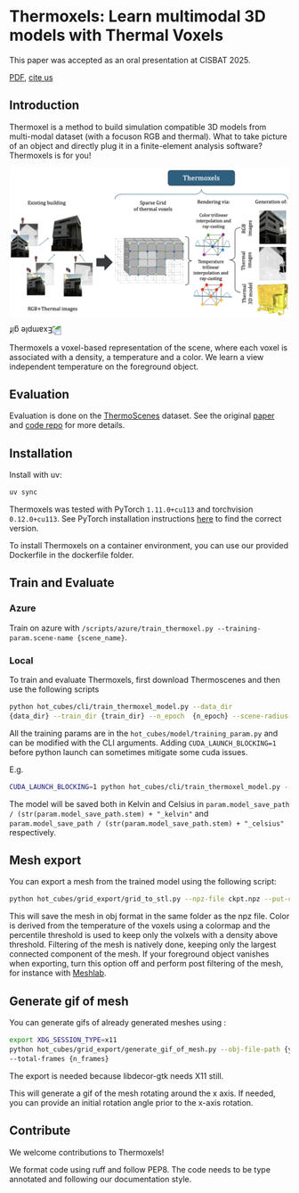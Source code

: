 # Thermoxels: Learn multimodal 3D models with Thermal Voxels

This paper was accepted as an oral presentation at CISBAT 2025.

[PDF](https://arxiv.org/abs/2504.04448), [cite us](thermoxels.bib)

## Introduction

Thermoxel is a method to build simulation compatible 3D models from multi-modal dataset (with a focuson RGB and thermal).
What to take picture of an object and directly plug it in a finite-element analysis software?
Thermoxels is for you!

![Summary of the method](images/thermoxels_pipeline.png)

<img src="images/animation.gif" alt="Example gif" style="transform: rotate(180deg);">

Thermoxels a voxel-based representation of the scene, where each voxel is associated with a density, a temperature and a color.
We learn a view independent temperature on the foreground object.

## Evaluation

Evaluation is done on the [ThermoScenes](https://zenodo.org/records/15609062) dataset.
See the original [paper](https://www.sciencedirect.com/science/article/abs/pii/S1474034625002381) and [code repo](github.com/Schindler-EPFL-Lab/thermo-nerf) for more details.

## Installation

Install with uv:

```bash
uv sync
```

Thermoxels was tested with PyTorch `1.11.0+cu113` and torchvision `0.12.0+cu113`.
See PyTorch installation instructions [here](https://pytorch.org/get-started/previous-versions/) to find the correct version.

To install Thermoxels on a container environment, you can use our provided Dockerfile in the dockerfile folder.

## Train and Evaluate

### Azure

Train on azure with `/scripts/azure/train_thermoxel.py --training-param.scene-name {scene_name}`.

### Local

To train and evaluate Thermoxels, first download Thermoscenes and then use the following
scripts

```bash
python hot_cubes/cli/train_thermoxel_model.py --data_dir
{data_dir} --train_dir {train_dir} --n_epoch  {n_epoch} --scene-radius {radius}
```

All the training params are in the `hot_cubes/model/training_param.py` and can be modified with the CLI arguments.
Adding `CUDA_LAUNCH_BLOCKING=1` before python launch can sometimes mitigate some cuda issues.

E.g.

```bash
CUDA_LAUNCH_BLOCKING=1 python hot_cubes/cli/train_thermoxel_model.py --data_dir dataset/dataset_name --train_dir training/ --n_epoch  10 --scene-radius 10
```
The model will be saved both in Kelvin and Celsius in `param.model_save_path / (str(param.model_save_path.stem) + "_kelvin"` and `param.model_save_path / (str(param.model_save_path.stem) + "_celsius"` respectively.

## Mesh export

You can export a mesh from the trained model using the following script:

```bash
python hot_cubes/grid_export/grid_to_stl.py --npz-file ckpt.npz --put-colors --percentile-threshold 90
```

This will save the mesh in obj format in the same folder as the npz file.
Color is derived from the temperature of the voxels using a colormap and the percentile threshold is used to keep only the volxels with a density above threshold.
Filtering of the mesh is natively done, keeping only the largest connected component of the mesh.
If your foreground object vanishes when exporting, turn this option off and perform post filtering of the mesh, for instance with [Meshlab](https://www.meshlab.net/).

## Generate gif of mesh

You can generate gifs of already generated meshes using :

```bash
export XDG_SESSION_TYPE=x11
python hot_cubes/grid_export/generate_gif_of_mesh.py --obj-file-path {your_path.obj}
--total-frames {n_frames}
```

The export is needed because libdecor-gtk needs X11 still.

This will generate a gif of the mesh rotating around the x axis.
If needed, you can provide an initial rotation angle prior to the x-axis rotation.

## Contribute

We welcome contributions to Thermoxels!

We format code using ruff and follow PEP8.
The code needs to be type annotated and following our documentation style.
